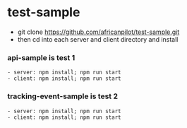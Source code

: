 # test-sample

- git clone https://github.com/africanpilot/test-sample.git
- then cd into each server and client directory and install

### api-sample is test 1
    - server: npm install; npm run start
    - client: npm install; npm run start
### tracking-event-sample is test 2
    - server: npm install; npm run start
    - client: npm install; npm run start
